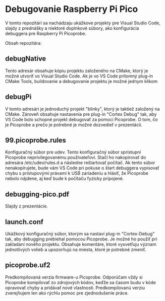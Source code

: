 Debugovanie Raspberry Pi Pico
=============================

V tomto repozitári sa nachádzaju ukážkove projekty pre Visual Studio Code,
slajdy z prednášky a niektoré doplnkové súbory, ako konfigurácia debuggera pre
Raspberry Pi Picoprobe.

Obsah repozitára:

debugNative
-----------
Tento adresár obsahuje kópiu projektu založeného na CMake, ktorý je možné
utvoriť vo Visual Studio Code. Ak je vo VS Code prítomný plug-in CMake Tools,
buildovanie a debugovanie projektu je možné jednym klikom

debugPi
-------
V tomto adresári je jednoduchý projekt "blinky", ktorý je taktiež založený na
CMake. Zároveň obsahuje nastavenia pre plug-in "Cortex Debug" tak, aby VS Code
bolo schopné projekt debugovať za pomoci Picoprobe. O tom, čo je Picoprobe a
prečo je potrebné je možné dozvedieť v prezentácii.

99.picoprobe.rules
------------------
Konfiguračný súbor pre udev. Tento konfiguračný súbor sprístupní Picoprobe
neprivilegovanému používateľovi. Stačí ho nakopirovať do adresára
/etc/udev/rules.d a následne reštartovať počítač. Ak tento súbor nenakopírujete,
bude vám VS Code pri pokuse o štart debuggera vypisovať chybu s prístupovými
právami k USB zariadeniu a hlásiť, že Picoprobe nebolo nájdene, aj keď bude k
počítaču fyzicky pripojené.

debugging-pico.pdf
------------------
Slajdy z prezentácie.

launch.conf
-----------
Ukážkový konfiguračný súbor, ktorým sa nastaví plug-in "Cortex-Debug" tak, aby
debugging prebiehal pomocou Picoprobe. Je možné ho použiť pri zakladaní nového
projektu. Obsahuje komentáre, ktoré vysvetľuju význam jednotlivých volieb a
upozorňujú na miesta, ktoré je potrebné zmeniť.

picoprobe.uf2
-------------
Predkompilovaná verzia firmware-u Picoprobe. Odporúčam vždy si Picoprobe
kompilovať zo zdrojových kódov, keďže sa časom budu v kóde opravovať chyby a
pridávať nové vlastnosti. Predkompilovanú verziu zverejňujem len ako rýchlu
pomoc pre zjednodušenie práce.

